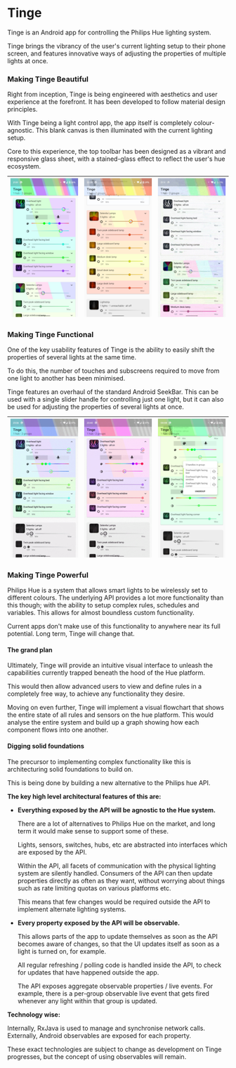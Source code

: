 # Tinge
Tinge is an Android app for controlling the Philips Hue lighting system.

Tinge brings the vibrancy of the user's current lighting setup to their
phone screen, and features innovative ways of adjusting the properties
of multiple lights at once.


### Making Tinge Beautiful

Right from inception, Tinge is being engineered with aesthetics and user
experience at the forefront. It has been developed to follow material
design principles.
 
With Tinge being a light control app, the app itself is completely
colour-agnostic. This blank canvas is then illuminated with the current
lighting setup.

Core to this experience, the top toolbar has been designed as a vibrant
and responsive glass sheet, with a stained-glass effect to reflect the
user's hue ecosystem.

![](/documentation/assets/glass_toolbar_1.png)|![](/documentation/assets/glass_toolbar_2.png)|![](/documentation/assets/glass_toolbar_animation.gif)
| ------------- | ------------- | ------------- |


### Making Tinge Functional

One of the key usability features of Tinge is the ability to easily
shift the properties of several lights at the same time. 

To do this, the number of touches and subscreens required to move from
one light to another has been minimised.

Tinge features an overhaul of the standard Android SeekBar. This can be
used with a single slider handle for controlling just one light, but it
can also be used for adjusting the properties of several lights at once.

![](/documentation/assets/slider_moving_animation.gif)|![](/documentation/assets/slider_grouping_animation.gif)|![](/documentation/assets/slider_group_popup.png)
| ------------- | ------------- | ------------- |


### Making Tinge Powerful

Philips Hue is a system that allows smart lights to be wirelessly set to
different colours. The underlying API provides a lot more functionality
than this though; with the ability to setup complex rules, schedules and
variables. This allows for almost boundless custom functionality.

Current apps don't make use of this functionality to anywhere near its
full potential. Long term, Tinge will change that.

#### The grand plan

Ultimately, Tinge will provide an intuitive visual interface to unleash
the capabilities currently trapped beneath the hood of the Hue platform.

This would then allow advanced users to view and define rules in a
completely free way, to achieve any functionality they desire.

Moving on even further, Tinge will implement a visual flowchart that
shows the entire state of all rules and sensors on the hue platform.
This would analyse the entire system and build up a graph showing how
each component flows into one another.


#### Digging solid foundations

The precursor to implementing complex functionality like this is
architecturing solid foundations to build on.

This is being done by building a new alternative to the Philips hue API.

**The key high level architectural features of this are:**

* **Everything exposed by the API will be agnostic to the Hue system.**
  
  There are a lot of alternatives to Philips Hue on the market, and long
  term it would make sense to support some of these.
  
  Lights, sensors, switches, hubs, etc are abstracted into interfaces
  which are exposed by the API.
  
  Within the API, all facets of communication with the physical lighting
  system are silently handled. Consumers of the API can then update
  properties directly as often as they want, without worrying about
  things such as rate limiting quotas on various platforms etc.
  
  This means that few changes would be required outside the API to
  implement alternate lighting systems.
  
* **Every property exposed by the API will be observable.**

  This allows parts of the app to update themselves as soon as the API
  becomes aware of changes, so that the UI updates itself as soon as a
  light is turned on, for example.
  
  All regular refreshing / polling code is handled inside the API, to
  check for updates that have happened outside the app.
  
  The API exposes aggregate observable properties / live events. For
  example, there is a per-group observable live event that gets fired
  whenever any light within that group is updated.
  
**Technology wise:**
  
Internally, RxJava is used to manage and synchronise network calls.
Externally, Android observables are exposed for each property.

These exact technologies are subject to change as development on Tinge
progresses, but the concept of using observables will remain.

